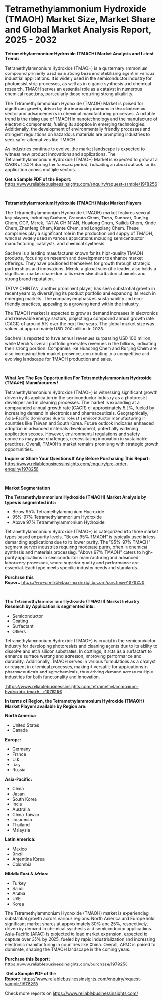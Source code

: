 <p><h1>Tetramethylammonium Hydroxide (TMAOH) Market Size, Market Share and Global Market Analysis Report, 2025 - 2032</h1></p><p><strong>Tetramethylammonium Hydroxide (TMAOH) Market Analysis and Latest Trends</strong></p>
<p><p>Tetramethylammonium Hydroxide (TMAOH) is a quaternary ammonium compound primarily used as a strong base and stabilizing agent in various industrial applications. It is widely used in the semiconductor industry for photoresist strip processes, as well as in organic synthesis and chemical research. TMAOH serves an essential role as a catalyst in numerous chemical reactions, particularly those requiring strong alkalinity.</p><p>The Tetramethylammonium Hydroxide (TMAOH) Market is poised for significant growth, driven by the increasing demand in the electronics sector and advancements in chemical manufacturing processes. A notable trend is the rising use of TMAOH in nanotechnology and the manufacture of electronic components, fueling its adoption in emerging technologies. Additionally, the development of environmentally friendly processes and stringent regulations on hazardous materials are prompting industries to seek safer alternatives like TMAOH.</p><p>As industries continue to evolve, the market landscape is expected to witness new product innovations and applications. The Tetramethylammonium Hydroxide (TMAOH) Market is expected to grow at a CAGR of 5.5% during the forecast period, indicating a robust outlook for its application across multiple sectors.</p></p>
<p><strong>Get a Sample PDF of the Report:&nbsp;</strong> <a href="https://www.reliablebusinessinsights.com/enquiry/request-sample/1978256?utm_campaign=2757&utm_medium=2&utm_source=Github&utm_content=ia&utm_term=03042025&utm_id=tetramethylammonium-hydroxide-tmaoh">https://www.reliablebusinessinsights.com/enquiry/request-sample/1978256</a></p>
<p>&nbsp;</p>
<p><strong>Tetramethylammonium Hydroxide (TMAOH) Major Market Players</strong></p>
<p><p>The Tetramethylammonium Hydroxide (TMAOH) market features several key players, including Sachem, Greenda Chem, Tama, Sunheat, Runjing Chem, CCP, Merck, TATVA CHINTAN, Huadong Chem, Kailida Chem, Xinde Chem, Zhenfeng Chem, Kente Chem, and Longxiang Chem. These companies play a significant role in the production and supply of TMAOH, which is widely used in various applications including semiconductor manufacturing, catalysts, and chemical synthesis.</p><p>Sachem is a leading manufacturer known for its high-quality TMAOH products, focusing on research and development to enhance market offerings. They have positioned themselves for growth through strategic partnerships and innovations. Merck, a global scientific leader, also holds a significant market share due to its extensive distribution channels and strong brand reputation.</p><p>TATVA CHINTAN, another prominent player, has seen substantial growth in recent years by diversifying its product portfolio and expanding its reach in emerging markets. The company emphasizes sustainability and eco-friendly practices, appealing to a growing trend within the industry.</p><p>The TMAOH market is expected to grow as demand increases in electronics and renewable energy sectors, projecting a compound annual growth rate (CAGR) of around 5% over the next five years. The global market size was valued at approximately USD 200 million in 2023.</p><p>Sachem is reported to have annual revenues surpassing USD 100 million, while Merck's overall portfolio generates revenues in the billions, indicating their strong position. Companies like Huadong Chem and Runjing Chem are also increasing their market presence, contributing to a competitive and evolving landscape for TMAOH production and sales.</p></p>
<p>&nbsp;</p>
<p><strong>What Are The Key Opportunities For Tetramethylammonium Hydroxide (TMAOH) Manufacturers?</strong></p>
<p><p>Tetramethylammonium Hydroxide (TMAOH) is witnessing significant growth driven by its application in the semiconductor industry as a photoresist developer and in cleaning processes. The market is expanding at a compounded annual growth rate (CAGR) of approximately 5.2%, fueled by increasing demand in electronics and pharmaceuticals. Geographically, Asia-Pacific dominates due to robust semiconductor manufacturing in countries like Taiwan and South Korea. Future outlook indicates enhanced adoption in advanced materials development, potentially widening application scopes. However, environmental regulations and safety concerns may pose challenges, necessitating innovation in sustainable practices. Overall, TMAOH’s market remains promising with strategic growth opportunities.</p></p>
<p><strong>Inquire or Share Your Questions If Any Before Purchasing This Report:</strong> <a href="https://www.reliablebusinessinsights.com/enquiry/pre-order-enquiry/1978256?utm_campaign=2757&utm_medium=2&utm_source=Github&utm_content=ia&utm_term=03042025&utm_id=tetramethylammonium-hydroxide-tmaoh">https://www.reliablebusinessinsights.com/enquiry/pre-order-enquiry/1978256</a></p>
<p>&nbsp;</p>
<p><strong>Market Segmentation</strong></p>
<p><strong>The Tetramethylammonium Hydroxide (TMAOH) Market Analysis by types is segmented into:</strong></p>
<p><ul><li>Below 95% Tetramethylammonium Hydroxide</li><li>95%-97% Tetramethylammonium Hydroxide</li><li>Above 97% Tetramethylammonium Hydroxide</li></ul></p>
<p><p>Tetramethylammonium Hydroxide (TMAOH) is categorized into three market types based on purity levels. "Below 95% TMAOH" is typically used in less demanding applications due to its lower purity. The "95%-97% TMAOH" segment serves industries requiring moderate purity, often in chemical synthesis and materials processing. "Above 97% TMAOH" caters to high-purity applications in semiconductor manufacturing and advanced laboratory processes, where superior quality and performance are essential. Each type meets specific industry needs and standards.</p></p>
<p><strong>Purchase this Report:&nbsp;</strong><a href="https://www.reliablebusinessinsights.com/purchase/1978256?utm_campaign=2757&utm_medium=2&utm_source=Github&utm_content=ia&utm_term=03042025&utm_id=tetramethylammonium-hydroxide-tmaoh">https://www.reliablebusinessinsights.com/purchase/1978256</a></p>
<p>&nbsp;</p>
<p><strong>The Tetramethylammonium Hydroxide (TMAOH) Market Industry Research by Application is segmented into:</strong></p>
<p><ul><li>Semiconductor</li><li>Coating</li><li>Surfactant</li><li>Others</li></ul></p>
<p><p>Tetramethylammonium Hydroxide (TMAOH) is crucial in the semiconductor industry for developing photoresists and cleaning agents due to its ability to dissolve and etch silicon substrates. In coatings, it acts as a surfactant to enhance surface wetting and adhesion, improving performance and durability. Additionally, TMAOH serves in various formulations as a catalyst or reagent in chemical processes, making it versatile for applications in pharmaceuticals and agrochemicals, thus driving demand across multiple industries for both functionality and innovation.</p></p>
<p><a href="https://www.reliablebusinessinsights.com/tetramethylammonium-hydroxide-tmaoh--r1978256?utm_campaign=2757&utm_medium=2&utm_source=Github&utm_content=ia&utm_term=03042025&utm_id=tetramethylammonium-hydroxide-tmaoh">&nbsp;https://www.reliablebusinessinsights.com/tetramethylammonium-hydroxide-tmaoh--r1978256</a></p>
<p><strong>In terms of Region, the Tetramethylammonium Hydroxide (TMAOH) Market Players available by Region are:</strong></p>
<p>
    <p> <strong> North America: </strong>
        <ul>
            <li>United States</li>
            <li>Canada</li>
        </ul>
        </p> 
    <p> <strong> Europe: </strong>
        <ul>
            <li>Germany</li>
            <li>France</li>
            <li>U.K.</li>
            <li>Italy</li>
            <li>Russia</li>
        </ul>
        </p> 
    <p> <strong> Asia-Pacific: </strong>
        <ul>
            <li>China</li>
            <li>Japan</li>
            <li>South Korea</li>
            <li>India</li>
            <li>Australia</li>
            <li>China Taiwan</li>
            <li>Indonesia</li>
            <li>Thailand</li>
            <li>Malaysia</li>
        </ul>
        </p> 
    <p> <strong> Latin America: </strong>
        <ul>
            <li>Mexico</li>
            <li>Brazil</li>
            <li>Argentina Korea</li>
            <li>Colombia</li>
        </ul>
        </p> 
    <p> <strong> Middle East & Africa: </strong>
        <ul>
            <li>Turkey</li>
            <li>Saudi</li>
            <li>Arabia</li>
            <li>UAE</li>
            <li>Korea</li>
        </ul>
    </p>
    </p>
<p><p>The Tetramethylammonium Hydroxide (TMAOH) market is experiencing substantial growth across various regions. North America and Europe hold significant market shares at approximately 30% and 25%, respectively, driven by demand in chemical synthesis and semiconductor applications. Asia-Pacific (APAC) is projected to lead market expansion, expected to capture over 35% by 2025, fueled by rapid industrialization and increasing electronic manufacturing in countries like China. Overall, APAC is poised to dominate, shaping the TMAOH landscape in the coming years.</p></p>
<p><strong>Purchase this Report: </strong><a href="https://www.reliablebusinessinsights.com/purchase/1978256?utm_campaign=2757&utm_medium=2&utm_source=Github&utm_content=ia&utm_term=03042025&utm_id=tetramethylammonium-hydroxide-tmaoh">https://www.reliablebusinessinsights.com/purchase/1978256</a></p>
<p>&nbsp;<strong>Get a Sample PDF of the Report:&nbsp;&nbsp;</strong><a href="https://www.reliablebusinessinsights.com/enquiry/request-sample/1978256?utm_campaign=2757&utm_medium=2&utm_source=Github&utm_content=ia&utm_term=03042025&utm_id=tetramethylammonium-hydroxide-tmaoh">https://www.reliablebusinessinsights.com/enquiry/request-sample/1978256</a></p>
<p><strong></strong></p>
<p>Check more reports on <a href="https://www.reliablebusinessinsights.com/?utm_campaign=2757&utm_medium=2&utm_source=Github&utm_content=ia&utm_term=03042025&utm_id=tetramethylammonium-hydroxide-tmaoh">https://www.reliablebusinessinsights.com/</a></p>